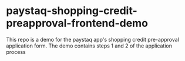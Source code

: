 # paystaq-shopping-credit-preapproval-frontend-demo

This repo is a demo for the paystaq app's shopping credit pre-approval application form. The demo contains steps 1 and 2 of the application process
